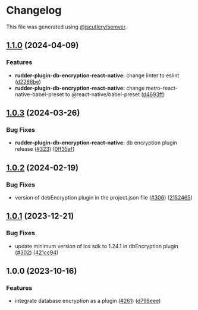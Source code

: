 # Changelog

This file was generated using [@jscutlery/semver](https://github.com/jscutlery/semver).

## [1.1.0](https://github.com/rudderlabs/rudder-sdk-react-native/compare/rudder-plugin-db-encryption-react-native@1.0.3...rudder-plugin-db-encryption-react-native@1.1.0) (2024-04-09)


### Features

* **rudder-plugin-db-encryption-react-native:** change linter to eslint ([d2286be](https://github.com/rudderlabs/rudder-sdk-react-native/commit/d2286bea40012a626a739b83fa116f13a0a3d507))
* **rudder-plugin-db-encryption-react-native:** change metro-react-native-babel-preset to @react-native/babel-preset ([d4693ff](https://github.com/rudderlabs/rudder-sdk-react-native/commit/d4693ff39cd167c927eb54faf740234a0acfdc74))

## [1.0.3](https://github.com/rudderlabs/rudder-sdk-react-native/compare/rudder-plugin-db-encryption-react-native@1.0.2...rudder-plugin-db-encryption-react-native@1.0.3) (2024-03-26)


### Bug Fixes

* **rudder-plugin-db-encryption-react-native:** db encryption plugin release ([#323](https://github.com/rudderlabs/rudder-sdk-react-native/issues/323)) ([0ff35af](https://github.com/rudderlabs/rudder-sdk-react-native/commit/0ff35af18acd25d4de219ca8ef56453e29ecf7d6))

## [1.0.2](https://github.com/rudderlabs/rudder-sdk-react-native/compare/rudder-plugin-db-encryption-react-native@1.0.1...rudder-plugin-db-encryption-react-native@1.0.2) (2024-02-19)


### Bug Fixes

* version of debEncryption plugin in the project.json file ([#306](https://github.com/rudderlabs/rudder-sdk-react-native/issues/306)) ([2152465](https://github.com/rudderlabs/rudder-sdk-react-native/commit/2152465a898af102821dee4cf71c09021b646d85))

## [1.0.1](https://github.com/rudderlabs/rudder-sdk-react-native/compare/rudder-plugin-db-encryption-react-native@1.0.0...rudder-plugin-db-encryption-react-native@1.0.1) (2023-12-21)


### Bug Fixes

* update minimum version of ios sdk to 1.24.1 in dbEncryption plugin ([#302](https://github.com/rudderlabs/rudder-sdk-react-native/issues/302)) ([421cc94](https://github.com/rudderlabs/rudder-sdk-react-native/commit/421cc9416c87539e69b79c205aadd64dce0db02d))

## 1.0.0 (2023-10-16)


### Features

* integrate database encryption as a plugin ([#261](https://github.com/rudderlabs/rudder-sdk-react-native/issues/261)) ([d798eee](https://github.com/rudderlabs/rudder-sdk-react-native/commit/d798eeeb2ae9dd1ed750e96fe19d8ba80051b34e))
